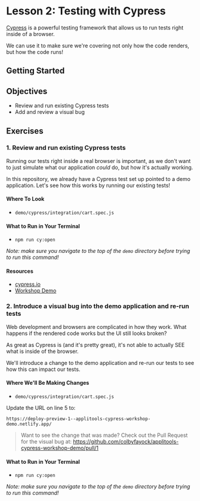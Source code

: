 # Lesson 2: Testing with Cypress

[Cypress](https://www.cypress.io/) is a powerful testing framework that allows us to run tests right inside of a browser.

We can use it to make sure we're covering not only how the code renders, but how the code runs!

## Getting Started

## Objectives
* Review and run existing Cypress tests
* Add and review a visual bug

## Exercises

### 1. Review and run existing Cypress tests

Running our tests right inside a real browser is important, as we don't want to just simulate what our application _could_ do, but how it's actually working.

In this repository, we already have a Cypress test set up pointed to a demo application. Let's see how this works by running our existing tests!

#### Where To Look
* `demo/cypress/integration/cart.spec.js`

#### What to Run in Your Terminal
* `npm run cy:open`

_Note: make sure you navigate to the top of the `demo` directory before trying to run this command!_

#### Resources
* [cypress.io](https://www.cypress.io/)
* [Workshop Demo](https://applitools-cypress-workshop-demo.netlify.app/)


### 2. Introduce a visual bug into the demo application and re-run tests

Web development and browsers are complicated in how they work. What happens if the rendered code works but the UI still looks broken?

As great as Cypress is (and it's pretty great), it's not able to actually SEE what is inside of the browser.

We'll introduce a change to the demo application and re-run our tests to see how this can impact our tests.

#### Where We'll Be Making Changes
* `demo/cypress/integration/cart.spec.js`

Update the URL on line 5 to:
```
https://deploy-preview-1--applitools-cypress-workshop-demo.netlify.app/
```

> Want to see the change that was made? Check out the Pull Request for the visual bug at: https://github.com/colbyfayock/applitools-cypress-workshop-demo/pull/1


#### What to Run in Your Terminal
* `npm run cy:open`

_Note: make sure you navigate to the top of the `demo` directory before trying to run this command!_
